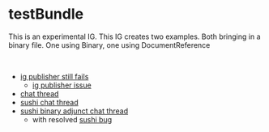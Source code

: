 # testBundle

<div markdown="1" class="dragon">

This is an experimental IG. This IG creates two examples. Both bringing in a binary file. One using Binary, one using DocumentReference

</div>
<br clear="all">

- [ig publisher still fails](https://chat.fhir.org/#narrow/stream/215610-shorthand/topic/ig-loader.20examples)
  - [ig publisher issue](https://github.com/HL7/fhir-ig-publisher/issues/355)
- [chat thread](https://chat.fhir.org/#narrow/stream/179252-IG-creation/topic/binary.20resources)
- [sushi chat thread](https://chat.fhir.org/#narrow/stream/215610-shorthand/topic/.22Big.20data.22)
- [sushi binary adjunct chat thread](https://chat.fhir.org/#narrow/stream/215610-shorthand/topic/Binary.20Adjunct)
  - with resolved [sushi bug](https://github.com/FHIR/sushi/issues/1005)
